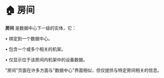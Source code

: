# 🏠 房间

**房间** 是数据中心下一级的实体，它：

• 绑定到一个数据中心。

• 包含一个或多个相关的机架。

• 仅显示位于该房间内机架中的设备数据。


"房间"页面在许多方面与"数据中心"界面相似，但仅提供与特定房间相关的信息。
